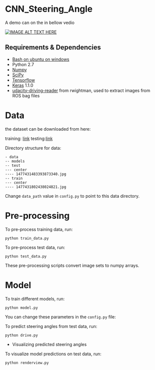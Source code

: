 # CNN_Steering_Angle
A demo can on the in bellow vedio

[![IMAGE ALT TEXT HERE](http://img.youtube.com/vi/v3rUuBi16rw/0.jpg)](https://www.youtube.com/watch?v=v3rUuBi16rw)

## Requirements & Dependencies
- [Bash on ubuntu on windows](https://www.howtogeek.com/249966/how-to-install-and-use-the-linux-bash-shell-on-windows-10/)
- Python 2.7
- [Numpy](http://www.numpy.org/)
- [SciPy](https://www.scipy.org/)
- [Tensorflow](https://www.tensorflow.org/get_started/os_setup)
- [Keras](https://keras.io/) 1.1.0
- [udacity-driving-reader](https://github.com/rwightman/udacity-driving-reader) from rwightman, used to extract images from ROS bag files



# Data

the dataset can be downloaded  from here: 

training: [link](https://)
testing:[link](https://)

 Directory structure for data:

```
- data
-- models
-- test
--- center
---- 1477431483393873340.jpg
-- train
--- center
---- 1477431802438024821.jpg 
```

Change `data_path` value in `config.py` to point to this data directory.

# Pre-processing


To pre-process training data, run:

```
python train_data.py
```

To pre-process test data, run:

```
python test_data.py
```

These pre-processing scripts convert image sets to numpy arrays.

# Model

To train different models, run:

```
python model.py
```

You can change these parameters in the `config.py` file:


To predict steering angles from test data, run:

```
python drive.py
```

* Visualizing predicted steering angles

To visualize model predictions on test data, run:

```
python renderview.py
```




